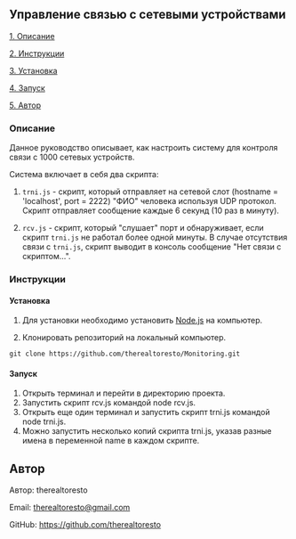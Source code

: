## Управление связью с сетевыми устройствами

[1. Описание](#description)

[2. Инструкции](#instruction)

[3. Установка](#install)

[4. Запуск](#run)

[5. Автор](#author)

### <a id='description'></a>Описание 

Данное руководство описывает, как настроить систему для контроля связи с 1000 сетевых устройств.

Система включает в себя два скрипта:

1. `trni.js` - скрипт, который отправляет на сетевой слот (hostname = 'localhost', port = 2222) "ФИО" человека используя UDP протокол. Скрипт отправляет сообщение каждые 6 секунд (10 раз в минуту).

2. `rcv.js` - скрипт, который "слушает" порт и обнаруживает, если скрипт `trni.js` не работал более одной минуты. В случае отсутствия связи с `trni.js`, скрипт выводит в консоль сообщение "Нет связи с скриптом...".

### <a id='instruction'></a>Инструкции

#### <a id='install'></a>Установка

1. Для установки необходимо установить [Node.js](https://nodejs.org/en/download/) на компьютер.

2. Клонировать репозиторий на локальный компьютер.
```
git clone https://github.com/therealtoresto/Monitoring.git
```

#### <a id='run'></a>Запуск

1. Открыть терминал и перейти в директорию проекта.
2. Запустить скрипт rcv.js командой node rcv.js.
3. Открыть еще один терминал и запустить скрипт trni.js командой node trni.js.
4. Можно запустить несколько копий скрипта trni.js, указав разные имена в переменной name в каждом скрипте.

## <a id='author'></a>Автор
Автор: therealtoresto

Email: therealtoresto@gmail.com

GitHub: https://github.com/therealtoresto